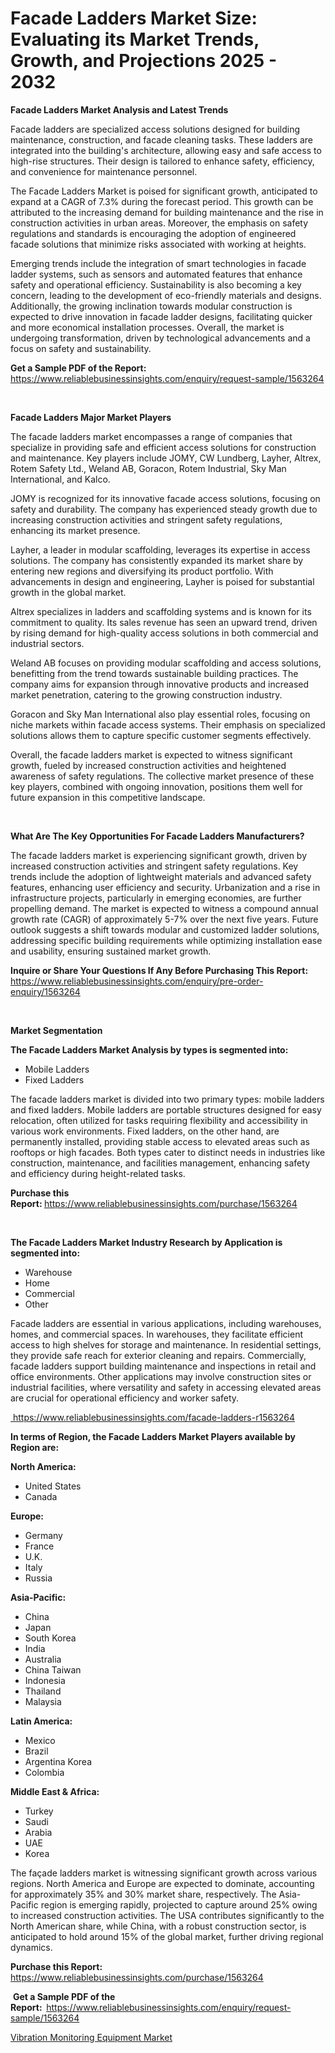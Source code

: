 <p><h1>Facade Ladders Market Size: Evaluating its Market Trends, Growth, and Projections 2025 - 2032</h1></p><p><strong>Facade Ladders Market Analysis and Latest Trends</strong></p>
<p><p>Facade ladders are specialized access solutions designed for building maintenance, construction, and facade cleaning tasks. These ladders are integrated into the building's architecture, allowing easy and safe access to high-rise structures. Their design is tailored to enhance safety, efficiency, and convenience for maintenance personnel. </p><p>The Facade Ladders Market is poised for significant growth, anticipated to expand at a CAGR of 7.3% during the forecast period. This growth can be attributed to the increasing demand for building maintenance and the rise in construction activities in urban areas. Moreover, the emphasis on safety regulations and standards is encouraging the adoption of engineered facade solutions that minimize risks associated with working at heights.</p><p>Emerging trends include the integration of smart technologies in facade ladder systems, such as sensors and automated features that enhance safety and operational efficiency. Sustainability is also becoming a key concern, leading to the development of eco-friendly materials and designs. Additionally, the growing inclination towards modular construction is expected to drive innovation in facade ladder designs, facilitating quicker and more economical installation processes. Overall, the market is undergoing transformation, driven by technological advancements and a focus on safety and sustainability.</p></p>
<p><strong>Get a Sample PDF of the Report:&nbsp;</strong> <a href="https://www.reliablebusinessinsights.com/enquiry/request-sample/1563264?utm_campaign=2242&utm_medium=2&utm_source=Github&utm_content=ia&utm_term=11042025&utm_id=facade-ladders">https://www.reliablebusinessinsights.com/enquiry/request-sample/1563264</a></p>
<p>&nbsp;</p>
<p><strong>Facade Ladders Major Market Players</strong></p>
<p><p>The facade ladders market encompasses a range of companies that specialize in providing safe and efficient access solutions for construction and maintenance. Key players include JOMY, CW Lundberg, Layher, Altrex, Rotem Safety Ltd., Weland AB, Goracon, Rotem Industrial, Sky Man International, and Kalco.</p><p>JOMY is recognized for its innovative facade access solutions, focusing on safety and durability. The company has experienced steady growth due to increasing construction activities and stringent safety regulations, enhancing its market presence.</p><p>Layher, a leader in modular scaffolding, leverages its expertise in access solutions. The company has consistently expanded its market share by entering new regions and diversifying its product portfolio. With advancements in design and engineering, Layher is poised for substantial growth in the global market.</p><p>Altrex specializes in ladders and scaffolding systems and is known for its commitment to quality. Its sales revenue has seen an upward trend, driven by rising demand for high-quality access solutions in both commercial and industrial sectors.</p><p>Weland AB focuses on providing modular scaffolding and access solutions, benefitting from the trend towards sustainable building practices. The company aims for expansion through innovative products and increased market penetration, catering to the growing construction industry.</p><p>Goracon and Sky Man International also play essential roles, focusing on niche markets within facade access systems. Their emphasis on specialized solutions allows them to capture specific customer segments effectively.</p><p>Overall, the facade ladders market is expected to witness significant growth, fueled by increased construction activities and heightened awareness of safety regulations. The collective market presence of these key players, combined with ongoing innovation, positions them well for future expansion in this competitive landscape.</p></p>
<p>&nbsp;</p>
<p><strong>What Are The Key Opportunities For Facade Ladders Manufacturers?</strong></p>
<p><p>The facade ladders market is experiencing significant growth, driven by increased construction activities and stringent safety regulations. Key trends include the adoption of lightweight materials and advanced safety features, enhancing user efficiency and security. Urbanization and a rise in infrastructure projects, particularly in emerging economies, are further propelling demand. The market is expected to witness a compound annual growth rate (CAGR) of approximately 5-7% over the next five years. Future outlook suggests a shift towards modular and customized ladder solutions, addressing specific building requirements while optimizing installation ease and usability, ensuring sustained market growth.</p></p>
<p><strong>Inquire or Share Your Questions If Any Before Purchasing This Report:</strong> <a href="https://www.reliablebusinessinsights.com/enquiry/pre-order-enquiry/1563264?utm_campaign=2242&utm_medium=2&utm_source=Github&utm_content=ia&utm_term=11042025&utm_id=facade-ladders">https://www.reliablebusinessinsights.com/enquiry/pre-order-enquiry/1563264</a></p>
<p>&nbsp;</p>
<p><strong>Market Segmentation</strong></p>
<p><strong>The Facade Ladders Market Analysis by types is segmented into:</strong></p>
<p><ul><li>Mobile Ladders</li><li>Fixed Ladders</li></ul></p>
<p><p>The facade ladders market is divided into two primary types: mobile ladders and fixed ladders. Mobile ladders are portable structures designed for easy relocation, often utilized for tasks requiring flexibility and accessibility in various work environments. Fixed ladders, on the other hand, are permanently installed, providing stable access to elevated areas such as rooftops or high facades. Both types cater to distinct needs in industries like construction, maintenance, and facilities management, enhancing safety and efficiency during height-related tasks.</p></p>
<p><strong>Purchase this Report:&nbsp;</strong><a href="https://www.reliablebusinessinsights.com/purchase/1563264?utm_campaign=2242&utm_medium=2&utm_source=Github&utm_content=ia&utm_term=11042025&utm_id=facade-ladders">https://www.reliablebusinessinsights.com/purchase/1563264</a></p>
<p>&nbsp;</p>
<p><strong>The Facade Ladders Market Industry Research by Application is segmented into:</strong></p>
<p><ul><li>Warehouse</li><li>Home</li><li>Commercial</li><li>Other</li></ul></p>
<p><p>Facade ladders are essential in various applications, including warehouses, homes, and commercial spaces. In warehouses, they facilitate efficient access to high shelves for storage and maintenance. In residential settings, they provide safe reach for exterior cleaning and repairs. Commercially, facade ladders support building maintenance and inspections in retail and office environments. Other applications may involve construction sites or industrial facilities, where versatility and safety in accessing elevated areas are crucial for operational efficiency and worker safety.</p></p>
<p><a href="https://www.reliablebusinessinsights.com/facade-ladders-r1563264?utm_campaign=2242&utm_medium=2&utm_source=Github&utm_content=ia&utm_term=11042025&utm_id=facade-ladders">&nbsp;https://www.reliablebusinessinsights.com/facade-ladders-r1563264</a></p>
<p><strong>In terms of Region, the Facade Ladders Market Players available by Region are:</strong></p>
<p>
    <p> <strong> North America: </strong>
        <ul>
            <li>United States</li>
            <li>Canada</li>
        </ul>
        </p> 
    <p> <strong> Europe: </strong>
        <ul>
            <li>Germany</li>
            <li>France</li>
            <li>U.K.</li>
            <li>Italy</li>
            <li>Russia</li>
        </ul>
        </p> 
    <p> <strong> Asia-Pacific: </strong>
        <ul>
            <li>China</li>
            <li>Japan</li>
            <li>South Korea</li>
            <li>India</li>
            <li>Australia</li>
            <li>China Taiwan</li>
            <li>Indonesia</li>
            <li>Thailand</li>
            <li>Malaysia</li>
        </ul>
        </p> 
    <p> <strong> Latin America: </strong>
        <ul>
            <li>Mexico</li>
            <li>Brazil</li>
            <li>Argentina Korea</li>
            <li>Colombia</li>
        </ul>
        </p> 
    <p> <strong> Middle East & Africa: </strong>
        <ul>
            <li>Turkey</li>
            <li>Saudi</li>
            <li>Arabia</li>
            <li>UAE</li>
            <li>Korea</li>
        </ul>
    </p>
    </p>
<p><p>The façade ladders market is witnessing significant growth across various regions. North America and Europe are expected to dominate, accounting for approximately 35% and 30% market share, respectively. The Asia-Pacific region is emerging rapidly, projected to capture around 25% owing to increased construction activities. The USA contributes significantly to the North American share, while China, with a robust construction sector, is anticipated to hold around 15% of the global market, further driving regional dynamics.</p></p>
<p><strong>Purchase this Report: </strong><a href="https://www.reliablebusinessinsights.com/purchase/1563264?utm_campaign=2242&utm_medium=2&utm_source=Github&utm_content=ia&utm_term=11042025&utm_id=facade-ladders">https://www.reliablebusinessinsights.com/purchase/1563264</a></p>
<p>&nbsp;<strong>Get a Sample PDF of the Report:&nbsp;&nbsp;</strong><a href="https://www.reliablebusinessinsights.com/enquiry/request-sample/1563264?utm_campaign=2242&utm_medium=2&utm_source=Github&utm_content=ia&utm_term=11042025&utm_id=facade-ladders">https://www.reliablebusinessinsights.com/enquiry/request-sample/1563264</a></p>
<p><strong></strong></p>
<p><p><a href="https://github.com/azetehhasle/Market-Research-Report-List-1/blob/main/vibration-monitoring-equipment-market.md?utm_campaign=2242&utm_medium=2&utm_source=Github&utm_content=ia&utm_term=11042025&utm_id=facade-ladders">Vibration Monitoring Equipment Market</a></p></p>